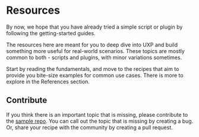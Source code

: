 # Resources

By now, we hope that you have already tried a simple script or plugin by following the getting-started guides. 

The resources here are meant for you to deep dive into UXP and build something more useful for real-world scenarios. These topics are mostly common to both - scripts and plugins, with minor variations sometimes. 

Start by reading the fundamentals, and move to the recipes that aim to provide you bite-size examples for common use cases. There is more to explore in the References section. 

## Contribute
If you think there is an important topic that is missing, please contribute to the [sample repo](https://github.com/AdobeDocs/uxp-indesign-samples). You can call out the topic that is missing by creating a bug. Or, share your recipe with the community by creating a pull request.